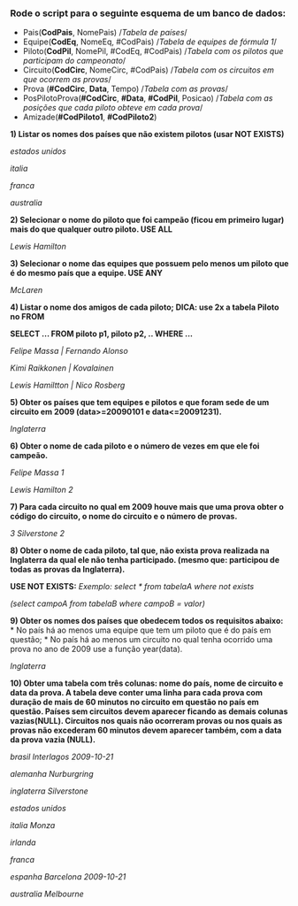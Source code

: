### Rode o script para o seguinte esquema de um banco de dados:
* Pais(__CodPais__, NomePais) /*Tabela de países*/
* Equipe(__CodEq__, NomeEq, #CodPais) /*Tabela de equipes de fórmula 1*/
* Piloto(__CodPil__, NomePil, #CodEq, #CodPais) /*Tabela com os pilotos que participam do campeonato*/
* Circuito(__CodCirc__, NomeCirc, #CodPais) /*Tabela com os circuitos em que ocorrem as provas*/
* Prova (__#CodCirc__, __Data__, Tempo) /*Tabela com as provas*/
* PosPilotoProva(__#CodCirc__, __#Data__, __#CodPil__, Posicao) /*Tabela com as posições que cada piloto obteve em cada prova*/
* Amizade(__#CodPiloto1__, __#CodPiloto2__)

__1) Listar os nomes dos países que não existem pilotos (usar NOT EXISTS)__

_estados unidos_

_italia_

_franca_

_australia_

__2) Selecionar o nome do piloto que foi campeão (ficou em primeiro lugar) mais do que qualquer outro piloto. USE ALL__

_Lewis Hamilton_

__3) Selecionar o nome das equipes que possuem pelo menos um piloto que é do mesmo país que a equipe. USE ANY__

_McLaren_

__4) Listar o nome dos amigos de cada piloto; DICA: use 2x a tabela Piloto no FROM__ 

__SELECT ... FROM piloto p1, piloto p2, .. WHERE ...__

_Felipe Massa    |  Fernando Alonso_

_Kimi Raikkonen  |  Kovalainen_

_Lewis Hamiltton |  Nico Rosberg_

__5) Obter os países que tem equipes e pilotos e que foram sede de um circuito em 2009 (data>=20090101 e data<=20091231).__

_Inglaterra_

__6) Obter o nome de cada piloto e o número de vezes em que ele foi campeão.__

_Felipe Massa 1_

_Lewis Hamilton 2_

__7) Para cada circuito no qual em 2009 houve mais que uma prova obter o código do circuito, o nome do circuito e o número de provas.__

_3 Silverstone 2_

__8) Obter o nome de cada piloto, tal que, não exista prova realizada na Inglaterra da qual ele não tenha participado. (mesmo que: participou de todas as provas da Inglaterra).__

__USE NOT EXISTS:__
_Exemplo:_
_select * from tabelaA where not exists_

_(select campoA from tabelaB where campoB = valor)_

__9) Obter os nomes dos países que obedecem todos os requisitos abaixo:__
    * No país há ao menos uma equipe que tem um piloto que é do país em questão;
    * No país há ao menos um circuito no qual tenha ocorrido uma prova no ano de 2009 use a função year(data).

_Inglaterra_

__10) Obter uma tabela com três colunas: nome do país, nome de circuito e data da prova. A tabela deve conter uma linha para cada prova com duração de mais de 60 minutos no circuito em questão no país em questão. Países sem circuitos devem aparecer ficando as demais colunas vazias(NULL). Circuitos nos quais não ocorreram provas ou nos quais as provas não excederam 60 minutos devem aparecer também, com a data da prova vazia (NULL).__

_brasil Interlagos 2009-10-21_

_alemanha Nurburgring_

_inglaterra Silverstone_

_estados unidos_

_italia Monza_

_irlanda_

_franca_

_espanha Barcelona 2009-10-21_

_australia Melbourne_

